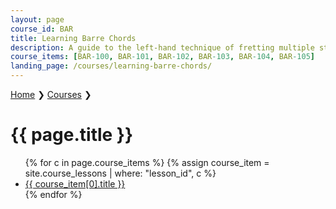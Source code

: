 ```yaml
---
layout: page
course_id: BAR
title: Learning Barre Chords
description: A guide to the left-hand technique of fretting multiple strings with a single finger (used in chords, triads, licks, etc). An essential technique as you move beyond the beginner stage.
course_items: [BAR-100, BAR-101, BAR-102, BAR-103, BAR-104, BAR-105]
landing_page: /courses/learning-barre-chords/
---
```


<p class="breadcrumbs_2022"><a href="/">Home</a> ❯ <a href="/courses">Courses</a> ❯</p>

# {{ page.title }}

<ul>
  {% for c in page.course_items %}
    {% assign course_item = site.course_lessons | where: "lesson_id", c %}
    <li><a href="{{course_item[0].url}}">{{ course_item[0].title }}</a></li>
  {% endfor %}
</ul>
